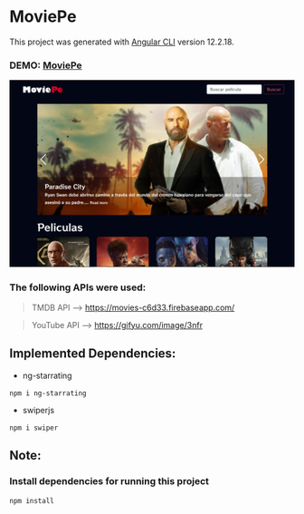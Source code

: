 # MoviePe

This project was generated with [Angular CLI](https://github.com/angular/angular-cli) version 12.2.18.

### DEMO: [MoviePe](https://moviepe.netlify.app/)

![Design preview for MoviePe](./desktop-preview.png)

### The following APIs were used:

> TMDB API --> https://movies-c6d33.firebaseapp.com/

> YouTube API --> https://gifyu.com/image/3nfr

## Implemented Dependencies: 
* ng-starrating
```
npm i ng-starrating
```
* swiperjs
```
npm i swiper
```

## Note: 
### Install dependencies for running this project
```
npm install
```
